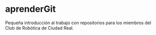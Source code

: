 # aprenderGit
Pequeña introducción al trabajo con repositorios para los miembros del Club de Robótica de Ciudad Real.
